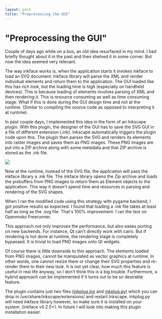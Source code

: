 ```yaml
---
layout: post
title: "Preprocessing the GUI"
---
```

"Preprocessing the GUI"
===
Couple of days ago while on a bus, an old idea resurfaced in my mind. I had briefly thought about it in the past and then shelved it in some corner. But now the idea seemed very relevant.  
  
The way inkface works is, when the application starts it invokes inkface to load an SVG document. Inkface library will parse the XML and render individual elements and return them to the application. The GUI loaded like this has rich look, but the loading time is high (especially on handheld devices). This is because loading of elements involves parsing of XML and then rendering it. This is resource consuming as well as time consuming stage. What if this is done during the GUI design time and not at the runtime. (Similar to compiling the source code as opposed to interpreting it at runtime).  
  
In past couple days, I implemented this idea in the form of an Inkscape plugin. With this plugin, the designer of the GUI has to save the SVG GUI in a file of different extension (.ink). Inkscape automatically triggers the plugin code upon this. The plugin then parses the SVG and renders its elements into raster images and saves them as PNG images. These PNG images are put into a ZIP archive along with some metadata and that ZIP archive is stored as the .ink file.  
  
[![](http://1.bp.blogspot.com/_W6UcJjyXr24/SehpOd9N_cI/AAAAAAAACzE/ZCz8F3xbijE/s400/inkplug.jpg)][0]  
  
Now at the runtime, instead of the SVG file, the application will pass the inkface library a .ink file. The inkface library opens the Zip archive and loads the pixbuffers from PNG images to return them as Element objects to the application. This way it doesn't spend time and resources in parsing and rendering of the SVG shapes.  
  
When I ran the modified code using this strategy with pygame backend, I got positive results as expected. I found that loading a .ink file takes at least half as long as the .svg file. That's 100% improvement. I ran the test on Openmoko Freerunner.  
  
This approach not only improves the performance, but also eases porting on new backends. For instance, Qt can't directly work with cairo. But if rendering is not done at runtime, the rendering stage is completely bypassed. It is trivial to load PNG images onto Qt widgets.  
  
Of course there is little downside to this approach. The elements loaded from PNG images, cannot be manipulated as vector graphics at runtime. In other words, one cannot resize them or change their SVG properties and re-render them to their new look. It is not yet clear, how much this feature is useful in real life anyway, so I don't think this is a big trouble. Furthermore, a hybrid approach can be implemented if it turns out to be so desirable feature.  
  
The plugin contains just two files ([inkplug.inx][1] and [inkplug.py][2]) which you can drop in /usr/share/inkscape/extensions/ and restart Inkscape. inkplug.py will need inkface library however, so make sure it is installed on your system. (inkface v0.2.5+). In future I will look into making this plugin installation easier.

[0]: http://1.bp.blogspot.com/_W6UcJjyXr24/SehpOd9N_cI/AAAAAAAACzE/ZCz8F3xbijE/s1600-h/inkplug.jpg
[1]: http://altcanvas.googlecode.com/svn-history/r1318/trunk/inkplug/inkplug.inx
[2]: http://altcanvas.googlecode.com/svn-history/r1319/trunk/inkplug/inkplug.py

